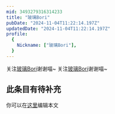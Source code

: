 ```yaml
---
mid: 3493279316314233
title: "玻璃Bori"
pubDate: "2024-11-04T11:22:14.197Z"
updatedDate: "2024-11-04T11:22:14.197Z"
profile:
  {
    Nickname: ["玻璃Bori"],
  }
---
```


关注[玻璃Bori](https://space.bilibili.com/3493279316314233)谢谢喵~ 关注[玻璃Bori](https://space.bilibili.com/3493279316314233)谢谢喵~

## 此条目有待补充
你可以在[这里](https://github.com/Yuhanawa/VTuber.ICU-Content/edit/master/v/玻璃Bori/index.md)编辑本文

